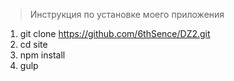 >Инструкция по установке моего приложения1. git clone https://github.com/6thSence/DZ2.git2. cd site3. npm install4. gulp